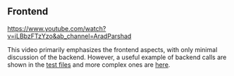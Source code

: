## Frontend
https://www.youtube.com/watch?v=iLBbzFTzYzo&ab_channel=AradParshad

This video primarily emphasizes the frontend aspects, with only minimal discussion of the backend. However, a useful example of backend calls are shown in the [test files](https://github.com/aradsab/Query-Engine/tree/main/test/resources/queries/valid) and more complex ones are [here](https://github.com/aradsab/Query-Engine/tree/main/test/resources/queries/c2albert).
